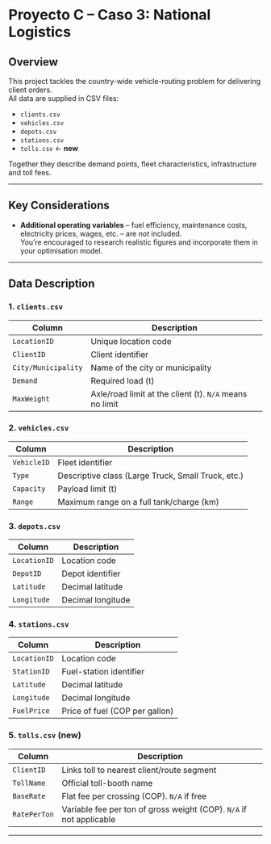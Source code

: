 # Proyecto C – Caso 3: National Logistics

## Overview

This project tackles the country-wide vehicle-routing problem for delivering client orders.  
All data are supplied in CSV files:

- `clients.csv`
- `vehicles.csv`
- `depots.csv`
- `stations.csv`
- `tolls.csv` ← **new**

Together they describe demand points, fleet characteristics, infrastructure and toll fees.

---

## Key Considerations

- **Additional operating variables** – fuel efficiency, maintenance costs, electricity prices, wages, etc. – are _not_ included.  
  You’re encouraged to research realistic figures and incorporate them in your optimisation model.

---

## Data Description

### 1. `clients.csv`

| Column              | Description                                             |
| ------------------- | ------------------------------------------------------- |
| `LocationID`        | Unique location code                                    |
| `ClientID`          | Client identifier                                       |
| `City/Municipality` | Name of the city or municipality                        |
| `Demand`            | Required load (t)                                       |
| `MaxWeight`         | Axle/road limit at the client (t). `N/A` means no limit |

### 2. `vehicles.csv`

| Column      | Description                                        |
| ----------- | -------------------------------------------------- |
| `VehicleID` | Fleet identifier                                   |
| `Type`      | Descriptive class (Large Truck, Small Truck, etc.) |
| `Capacity`  | Payload limit (t)                                  |
| `Range`     | Maximum range on a full tank/charge (km)           |

### 3. `depots.csv`

| Column       | Description       |
| ------------ | ----------------- |
| `LocationID` | Location code     |
| `DepotID`    | Depot identifier  |
| `Latitude`   | Decimal latitude  |
| `Longitude`  | Decimal longitude |

### 4. `stations.csv`

| Column       | Description                    |
| ------------ | ------------------------------ |
| `LocationID` | Location code                  |
| `StationID`  | Fuel-station identifier        |
| `Latitude`   | Decimal latitude               |
| `Longitude`  | Decimal longitude              |
| `FuelPrice`  | Price of fuel (COP per gallon) |

### 5. `tolls.csv` **(new)**

| Column       | Description                                                         |
| ------------ | ------------------------------------------------------------------- |
| `ClientID`   | Links toll to nearest client/route segment                          |
| `TollName`   | Official toll-booth name                                            |
| `BaseRate`   | Flat fee per crossing (COP). `N/A` if free                          |
| `RatePerTon` | Variable fee per ton of gross weight (COP). `N/A` if not applicable |

---

